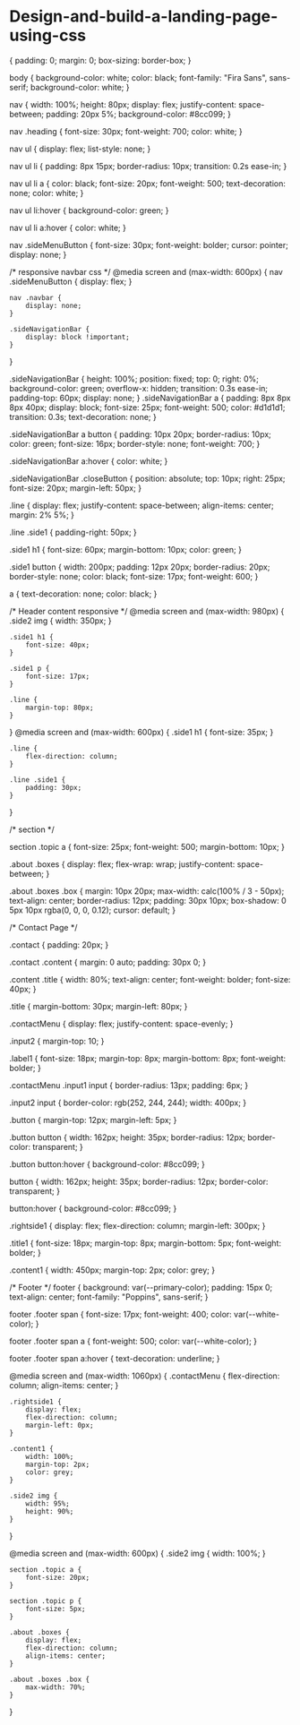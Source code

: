 # Design-and-build-a-landing-page-using-css
{
    padding: 0;
    margin: 0;
    box-sizing: border-box;
}

body {
    background-color: white;
    color: black;
    font-family: "Fira Sans", sans-serif;
    background-color: white;
}

nav {
    width: 100%;
    height: 80px;
    display: flex;
    justify-content: space-between;
    padding: 20px 5%;
    background-color: #8cc099;
}

nav .heading {
    font-size: 30px;
    font-weight: 700;
    color: white;
}

nav ul {
    display: flex;
    list-style: none;
}

nav ul li {
    padding: 8px 15px;
    border-radius: 10px;
    transition: 0.2s ease-in;
}

nav ul li a {
    color: black;
    font-size: 20px;
    font-weight: 500;
    text-decoration: none;
    color: white;
}

nav ul li:hover {
    background-color: green;
}

nav ul li a:hover {
    color: white;
}

nav .sideMenuButton {
    font-size: 30px;
    font-weight: bolder;
    cursor: pointer;
    display: none;
}

/* responsive navbar css */
@media screen and (max-width: 600px) {
    nav .sideMenuButton {
        display: flex;
    }

    nav .navbar {
        display: none;
    }

    .sideNavigationBar {
        display: block !important;
    }
}

.sideNavigationBar {
    height: 100%;
    position: fixed;
    top: 0;
    right: 0%;
    background-color: green;
    overflow-x: hidden;
    transition: 0.3s ease-in;
    padding-top: 60px;
    display: none;
}
.sideNavigationBar a {
    padding: 8px 8px 8px 40px;
    display: block;
    font-size: 25px;
    font-weight: 500;
    color: #d1d1d1;
    transition: 0.3s;
    text-decoration: none;
}

.sideNavigationBar a button {
    padding: 10px 20px;
    border-radius: 10px;
    color: green;
    font-size: 16px;
    border-style: none;
    font-weight: 700;
}

.sideNavigationBar a:hover {
    color: white;
}

.sideNavigationBar .closeButton {
    position: absolute;
    top: 10px;
    right: 25px;
    font-size: 20px;
    margin-left: 50px;
}

.line {
    display: flex;
    justify-content: space-between;
    align-items: center;
    margin: 2% 5%;
}

.line .side1 {
    padding-right: 50px;
}

.side1 h1 {
    font-size: 60px;
    margin-bottom: 10px;
    color: green;
}

.side1 button {
    width: 200px;
    padding: 12px 20px;
    border-radius: 20px;
    border-style: none;
    color: black;
    font-size: 17px;
    font-weight: 600;
}

a {
    text-decoration: none;
    color: black;
}

/* Header content responsive */
@media screen and (max-width: 980px) {
    .side2 img {
        width: 350px;
    }

    .side1 h1 {
        font-size: 40px;
    }

    .side1 p {
        font-size: 17px;
    }

    .line {
        margin-top: 80px;
    }
}
@media screen and (max-width: 600px) {
    .side1 h1 {
        font-size: 35px;
    }

    .line {
        flex-direction: column;
    }

    .line .side1 {
        padding: 30px;
    }
}

/* section */

section .topic a {
    font-size: 25px;
    font-weight: 500;
    margin-bottom: 10px;
}

.about .boxes {
    display: flex;
    flex-wrap: wrap;
    justify-content: space-between;
}

.about .boxes .box {
    margin: 10px 20px;
    max-width: calc(100% / 3 - 50px);
    text-align: center;
    border-radius: 12px;
    padding: 30px 10px;
    box-shadow: 0 5px 10px rgba(0, 0, 0, 0.12);
    cursor: default;
}

/* Contact Page  */

.contact {
    padding: 20px;
}

.contact .content {
    margin: 0 auto;
    padding: 30px 0;
}

.content .title {
    width: 80%;
    text-align: center;
    font-weight: bolder;
    font-size: 40px;
}

.title {
    margin-bottom: 30px;
    margin-left: 80px;
}

.contactMenu {
    display: flex;
    justify-content: space-evenly;
}

.input2 {
    margin-top: 10;
}

.label1 {
    font-size: 18px;
    margin-top: 8px;
    margin-bottom: 8px;
    font-weight: bolder;
}

.contactMenu .input1 input {
    border-radius: 13px;
    padding: 6px;
}

.input2 input {
    border-color: rgb(252, 244, 244);
    width: 400px;
}

.button {
    margin-top: 12px;
    margin-left: 5px;
}

.button button {
    width: 162px;
    height: 35px;
    border-radius: 12px;
    border-color: transparent;
}

.button button:hover {
    background-color: #8cc099;
}

button {
    width: 162px;
    height: 35px;
    border-radius: 12px;
    border-color: transparent;
}

button:hover {
    background-color: #8cc099;
}

.rightside1 {
    display: flex;
    flex-direction: column;
    margin-left: 300px;
}

.title1 {
    font-size: 18px;
    margin-top: 8px;
    margin-bottom: 5px;
    font-weight: bolder;
}

.content1 {
    width: 450px;
    margin-top: 2px;
    color: grey;
}

/* Footer */
footer {
    background: var(--primary-color);
    padding: 15px 0;
    text-align: center;
    font-family: "Poppins", sans-serif;
}

footer .footer span {
    font-size: 17px;
    font-weight: 400;
    color: var(--white-color);
}

footer .footer span a {
    font-weight: 500;
    color: var(--white-color);
}

footer .footer span a:hover {
    text-decoration: underline;
}

@media screen and (max-width: 1060px) {
    .contactMenu {
        flex-direction: column;
        align-items: center;
    }

    .rightside1 {
        display: flex;
        flex-direction: column;
        margin-left: 0px;
    }

    .content1 {
        width: 100%;
        margin-top: 2px;
        color: grey;
    }

    .side2 img {
        width: 95%;
        height: 90%;
    }
}

@media screen and (max-width: 600px) {
    .side2 img {
        width: 100%;
    }

    section .topic a {
        font-size: 20px;
    }

    section .topic p {
        font-size: 5px;
    }

    .about .boxes {
        display: flex;
        flex-direction: column;
        align-items: center;
    }

    .about .boxes .box {
        max-width: 70%;
    }
}
